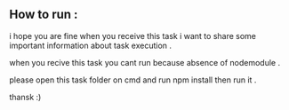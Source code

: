 
## How to run :

i hope you are fine when you receive this task i want to share some important information about task execution .

when you recive this task you cant run because absence of nodemodule .

please open this task folder on cmd and run npm install then run it .

thansk :)